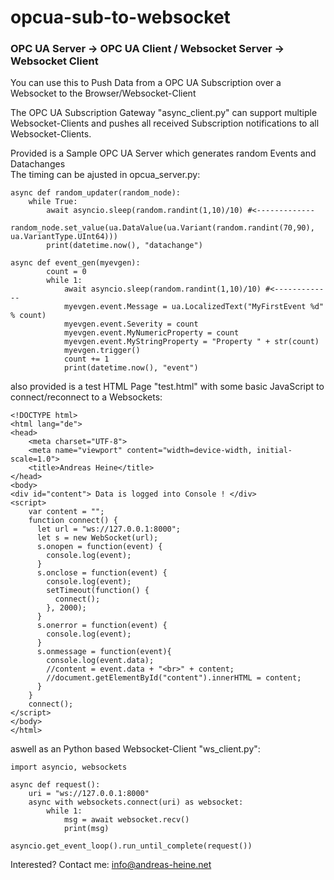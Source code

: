 # opcua-sub-to-websocket  
### OPC UA Server -> OPC UA Client / Websocket Server -> Websocket Client   
  
You can use this to Push Data from a OPC UA Subscription over a Websocket to the Browser/Websocket-Client  
  
The OPC UA Subscription Gateway "async_client.py" can support multiple Websocket-Clients and pushes all received Subscription notifications to all Websocket-Clients.
  
Provided is a Sample OPC UA Server which generates random Events and Datachanges  
The timing can be ajusted in opcua_server.py:
```
async def random_updater(random_node):
    while True:
        await asyncio.sleep(random.randint(1,10)/10) #<-------------
        random_node.set_value(ua.DataValue(ua.Variant(random.randint(70,90), ua.VariantType.UInt64)))
        print(datetime.now(), "datachange")

async def event_gen(myevgen):
        count = 0
        while 1:
            await asyncio.sleep(random.randint(1,10)/10) #<-------------
            myevgen.event.Message = ua.LocalizedText("MyFirstEvent %d" % count)
            myevgen.event.Severity = count
            myevgen.event.MyNumericProperty = count
            myevgen.event.MyStringProperty = "Property " + str(count)
            myevgen.trigger()
            count += 1
            print(datetime.now(), "event")
```

also provided is a test HTML Page "test.html" with some basic JavaScript to connect/reconnect to a Websockets:   
```
<!DOCTYPE html>
<html lang="de">
<head>
    <meta charset="UTF-8">
    <meta name="viewport" content="width=device-width, initial-scale=1.0">
    <title>Andreas Heine</title>
</head>
<body>
<div id="content"> Data is logged into Console ! </div>
<script>
    var content = "";
    function connect() {
      let url = "ws://127.0.0.1:8000";
      let s = new WebSocket(url);
      s.onopen = function(event) {
        console.log(event);
      }
      s.onclose = function(event) {
        console.log(event);
        setTimeout(function() {
          connect();
        }, 2000);
      }
      s.onerror = function(event) {
        console.log(event);
      }
      s.onmessage = function(event){
        console.log(event.data);
        //content = event.data + "<br>" + content;
        //document.getElementById("content").innerHTML = content;
      }
    }
    connect();
</script>
</body>
</html>
```
  
aswell as an Python based Websocket-Client "ws_client.py":  
  
```
import asyncio, websockets

async def request():
    uri = "ws://127.0.0.1:8000"
    async with websockets.connect(uri) as websocket:
        while 1:
            msg = await websocket.recv()
            print(msg)

asyncio.get_event_loop().run_until_complete(request())
```
  
  
Interested? Contact me: info@andreas-heine.net
